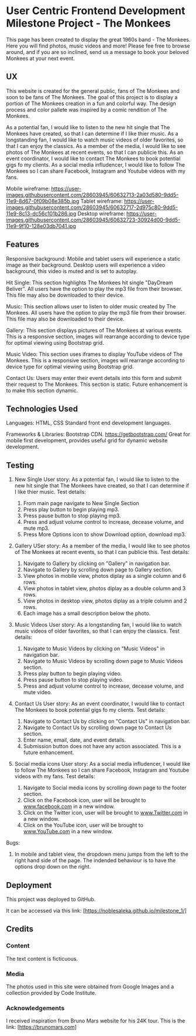 # User Centric Frontend Development Milestone Project - The Monkees

This page has been created to display the great 1960s band - The Monkees. Here you will find photos, music videos and more! 
Please fee free to browse around, and if you are so inclined, send us a message to book your beloved Monkees at your next event.

## UX
 
This website is created for the general public, fans of The Monkees and soon to be fans of The Monkees. The goal of this project is to display a portion of The Monkees creation in a fun and colorful way.
The design process and color pallete was inspired by a comic rendition of The Monkees.

As a potential fan, I would like to listen to the new hit single that The Monkees have created, so that I can determine if I like thier music.
As a longstanding fan, I would like to watch music videos of older favorites, so that I can enjoy the classics.
As a member of the media, I would like to see photos of The Monkees at recent events, so that I can publicie this.
As an event coordinator, I would like to contact The Monkees to book potential gigs fo my clients.
As a social media infludencer, I would like to follow The Monkees so I can share Facebook, Instagram and Youtube videos with my fans.

Mobile wireframe: https://user-images.githubusercontent.com/28603945/60632713-2a03d580-9dd5-11e9-8d67-0f09b08e385b.jpg
Tablet wireframe: https://user-images.githubusercontent.com/28603945/60632717-2d975c80-9dd5-11e9-8c13-dc56c101b286.jpg
Desktop wireframe: https://user-images.githubusercontent.com/28603945/60632723-30924d00-9dd5-11e9-9f10-128e03db7041.jpg

## Features

Responsive background: Mobile and tablet users will experience a static image as their background. Desktop users will experience a video background, this video is muted and 
is set to autoplay.

Hit Single: This section highlights The Monkees hit single "DayDream Beliver". All users have the option to play the mp3 file from their browser. This file may
also be downloaded to their device.
 
Music: This section allows user to listen to older music created by The Monkees. All users have the option to play the mp3 file from their browser. This file may
also be downloaded to their device.

Gallery: This section displays pictures of The Monkees at various events. This is a responsive section, images will rearrange according to device type for optimal viewing using 
Bootstrap grid.

Music Video: This section uses iframes to display YouTube videos of The Monkees. This is a responsive section, images will rearrange according to device type for optimal viewing using 
Bootstrap grid.

Contact Us: Users may enter their event details into this form and submit their request to The Monkees. This section is static. Future enhancement is to make this section
dynamic.



## Technologies Used

Languages: HTML, CSS
Standard front end development languages.

Frameworks & Libraries: Bootstrap CDN.
https://getbootstrap.com/
Great for mobile first development, provides useful grid for dynamic website development.

## Testing

1. New Single
User story: As a potential fan, I would like to listen to the new hit single that The Monkees have created, so that I can determine if I like thier music.
Test details: 
    1.  From main page navigate to New Single Section
    2.  Press play button to begin playing mp3. 
    3.  Press pause button to stop playing mp3.
    4.  Press and adjust volume control to increase, decease volume, and mute mp3.
    5.  Press More Options icon to show Download option, download mp3.

2. Gallery
USer story: As a member of the media, I would like to see photos of The Monkees at recent events, so that I can publicie this.
Test details:
    1. Navigate to Gallery by clicking on "Gallery" in navigation bar.
    2. Navigate to Gallery by scrolling down page to Gallery section.
    3. View photos in mobile view, photos diplay as a single column and 6 rows.
    4. View photos in tablet view, photos diplay as a double column and 3 rows.
    5. View photos in desktop view, photos diplay as a triple column and 2 rows.
    6. Each image has a small description below the photo.

3. Music Videos
User story: As a longstanding fan, I would like to watch music videos of older favorites, so that I can enjoy the classics.
Test details:
    1. Navigate to Music Videos by clicking on "Music Videos" in navigation bar.
    2. Navigate to Music Videos by scrolling down page to Music Videos section.
    3. Press play button to begin playing video. 
    4. Press pause button to stop playing video.
    5. Press and adjust volume control to increase, decease volume, and mute video. 

4. Contact Us
User story: As an event coordinator, I would like to contact The Monkees to book potential gigs fo my clients.
Test details:
    1. Navigate to Contact Us by clicking on "Contact Us" in navigation bar.
    2. Navigate to Contact Us by scrolling down page to Contact Us section.
    2. Enter name, email, date, and event details.
    3. Submission button does not have any action associated. This is a future enhancement.
  
5. Social media icons
User story: As a social media infludencer, I would like to follow The Monkees so I can share Facebook, Instagram and Youtube videos with my fans.
Test details: 
    1. Navigate to Social media icons by scrolling down page to the footer section.
    2. Click on the Facebook icon, user will be brought to www.facebook.com in a new window.
    3. Click on the Twitter icon, user will be brought to www.Twitter.com in a new window.
    4. Click on the YouTube icon, user will be brought to www.YouTube.com in a new window.

Bugs:
1. In mobile and tablet view, the dropdown menu jumps from the left to the right hand side of the page. The indended behaviour is to have the options drop down on the right.

## Deployment

This project was deployed to GitHub.

It can be accessed via this link: [https://noblesaleka.github.io/milestone_1/]


## Credits

### Content
The text content is ficticuous.

### Media
The photos used in this site were obtained from Google Images and a collection provided by Code Institute.

### Acknowledgements

I received inspiration from Bruno Mars website for his 24K tour. This is the link: [https://brunomars.com]
